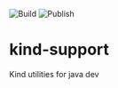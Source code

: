 ![Build](https://github.com/ekimeel/kind-support/workflows/Java%20CI%20with%20Gradle/badge.svg)
![Publish](https://github.com/ekimeel/kind-support/workflows/Publish/badge.svg)
# kind-support

Kind utilities for java dev
